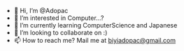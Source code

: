 - 👋 Hi, I’m @Adopac
- 👀 I’m interested in Computer...?
- 🌱 I’m currently learning ComputerScience and Japanese
- 💞️ I’m looking to collaborate on :)
- 📫 How to reach me? Mail me at biyiadopac@gmail.com

<!---
Adopac/Adopac is a ✨ special ✨ repository because its `README.md` (this file) appears on your GitHub profile.
You can click the Preview link to take a look at your changes.
--->
